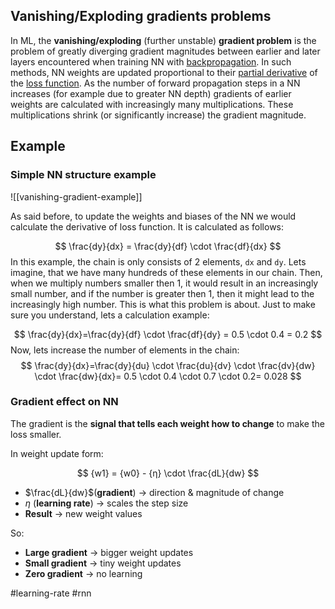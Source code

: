 ## Vanishing/Exploding gradients problems
In ML, the **vanishing/exploding** (further unstable) **gradient problem** is the problem of greatly diverging gradient magnitudes between earlier and later layers encountered when training NN with [backpropagation](obsidian://open?vault=ZorDann&file=remote%2F01-Study%2F03-AI-ML%20Related%2FBackpropagation.md). 
In such methods, NN weights are updated proportional to their [partial derivative](obsidian://open?vault=ZorDann&file=remote%2F01-Study%2F00-Math%2FDerivatives.md) of the [loss function](obsidian://open?vault=ZorDann&file=remote%2F01-Study%2F00-Math%2FLoss%20Function.md). As the number of forward propagation steps in a NN increases (for example due to greater NN depth) gradients of earlier weights are calculated with increasingly many multiplications. These multiplications shrink (or significantly increase) the gradient magnitude. 

## Example
### Simple NN structure example

![[vanishing-gradient-example]]

As said before, to update the weights and biases of the NN we would calculate the derivative of loss function. It is calculated as follows: 

$$ 
\frac{dy}{dx} = \frac{dy}{df} \cdot \frac{df}{dx}
$$
In this example, the chain is only consists of 2 elements, `dx` and `dy`. Lets imagine, that we have many hundreds of these elements in our chain. Then, when we multiply numbers smaller then 1, it would result in an increasingly small number, and if the number is greater then 1, then it might lead to the increasingly high number. This is what this problem is about. 
Just to make sure you understand, lets a calculation example: 

$$
\frac{dy}{dx}=\frac{dy}{df} \cdot \frac{df}{dy} = 0.5 \cdot 0.4 = 0.2
$$
Now, lets increase the number of elements in the chain:
$$
\frac{dy}{dx}=\frac{dy}{du} \cdot \frac{du}{dv} \cdot \frac{dv}{dw} \cdot \frac{dw}{dx}= 0.5 \cdot 0.4 \cdot 0.7 \cdot 0.2= 0.028
$$

### Gradient effect on NN
The gradient is the **signal that tells each weight how to change** to make the loss smaller.

In weight update form:

$$ {w1} = {w0} - {η} \cdot \frac{dL}{dw} $$

- $\frac{dL}{dw}$​ (**gradient**) → direction & magnitude of change
- ${η}$ (**learning rate**) → scales the step size
- **Result** → new weight values

So:

- **Large gradient** → bigger weight updates
- **Small gradient** → tiny weight updates
- **Zero gradient** → no learning

#learning-rate #rnn